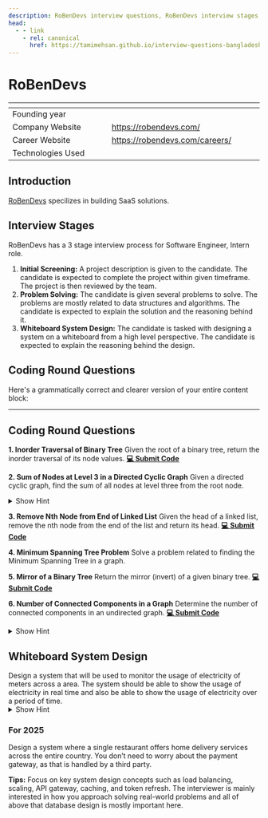 ```yaml
---
description: RoBenDevs interview questions, RoBenDevs interview stages, RoBenDevs interview details, RoBenDevs interview question and answers
head:
  - - link
    - rel: canonical
      href: https://tamimehsan.github.io/interview-questions-bangladesh/companies/robendevs
---
```

# RoBenDevs

| <img width="441" height="1"> | <img width="441" height="1"> |
| :-| :- |
| Founding year | |
| Company Website | https://robendevs.com/ |
| Career Website | https://robendevs.com/careers/ |
| Technologies Used|  |

## Introduction
[RoBenDevs](https://robendevs.com//) specilizes in building SaaS solutions. 
## Interview Stages
RoBenDevs has a 3 stage interview process for Software Engineer, Intern role.
1. **Initial Screening:** A project description is given to the candidate. The candidate is expected to complete the project within given timeframe. The project is then reviewed by the team.
2. **Problem Solving:** The candidate is given several problems to solve. The problems are mostly related to data structures and algorithms. The candidate is expected to explain the solution and the reasoning behind it.
3. **Whiteboard System Design:** The candidate is tasked with designing a system on a whiteboard from a high level perspective. The candidate is expected to explain the reasoning behind the design.

## Coding Round Questions
Here's a grammatically correct and clearer version of your entire content block:

---

## Coding Round Questions

<article>

**1. Inorder Traversal of Binary Tree**
Given the root of a binary tree, return the inorder traversal of its node values.
[**💻 Submit Code**](https://leetcode.com/problems/binary-tree-inorder-traversal/description/)

</article>

<article>

**2. Sum of Nodes at Level 3 in a Directed Cyclic Graph**
Given a directed cyclic graph, find the sum of all nodes at level three from the root node.

<details><summary>Show Hint</summary>  
Use a BFS traversal of the graph. Keep track of each node’s level. When you reach level three, sum all the nodes at that level.  
</details>

</article>

<article>

**3. Remove Nth Node from End of Linked List**
Given the head of a linked list, remove the nth node from the end of the list and return its head.
[**💻 Submit Code**](https://leetcode.com/problems/remove-nth-node-from-end-of-list/description/)

</article>

<article>

**4. Minimum Spanning Tree Problem**
Solve a problem related to finding the Minimum Spanning Tree in a graph.

</article>

<article>

**5. Mirror of a Binary Tree**
Return the mirror (invert) of a given binary tree.
[**💻 Submit Code**](https://leetcode.com/problems/invert-binary-tree/description/)

</article>

<article>

**6. Number of Connected Components in a Graph**
Determine the number of connected components in an undirected graph.
[**💻 Submit Code**](https://leetcode.com/problems/number-of-connected-components-in-an-undirected-graph/)

<details><summary>Show Hint</summary>  
Use DFS to identify and count the connected components.  
</details>

</article>


## Whiteboard System Design

<article>
Design a system that will be used to monitor the usage of electricity of meters across a area. The system should be able to show the usage of electricity in real time and also be able to show the usage of electricity over a period of time.
<details><summary>Show Hint</summary>

Answer varies from person to person. The interviewers are looking for a high level design of the system and are interested in the reasoning behind the design.
</details>
</article>

### For 2025 
<article>
Design a system where a single restaurant offers home delivery services across the entire country. You don’t need to worry about the payment gateway, as that is handled by a third party.
  
**Tips:** Focus on key system design concepts such as load balancing, scaling, API gateway, caching, and token refresh. The interviewer is mainly interested in how you approach solving real-world problems and all of above that database design is mostly important here. 
</article>


